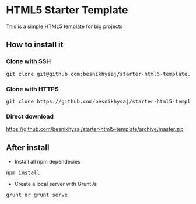 # HTML5 Starter Template
This is a simple HTML5 template for big projects

## How to install it

### Clone with SSH 
<pre>git clone git@github.com:besnikhysaj/starter-html5-template.git</pre>

### Clone with HTTPS 
<pre>git clone https://github.com/besnikhysaj/starter-html5-template.git</pre>

### Direct download
https://github.com/besnikhysaj/starter-html5-template/archive/master.zip

## After install

- Install all npm dependecies
<pre>npm install</pre> 

- Create a local server with GruntJs
<pre>grunt or grunt serve</pre>